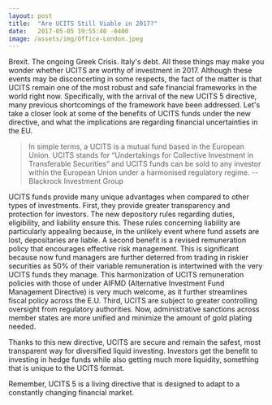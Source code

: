 ```yaml
---
layout: post
title:  "Are UCITS Still Viable in 2017?"
date:   2017-05-05 19:55:40 -0400
image: /assets/img/Office-London.jpeg
---
```



Brexit. The ongoing Greek Crisis. Italy's debt. All these things may make you wonder whether UCITS are worthy of investment in 2017. Although these events may be disconcerting in some respects, the fact of the matter is that UCITS remain one of the most robust and safe financial frameworks in the world right now. Specifically, with the arrival of the new UCITS 5 directive, many previous shortcomings of the framework have been addressed. Let's take a closer look at some of the benefits of UCITS funds under the new directive, and what the implications are regarding financial uncertainties in the EU.

> In simple terms, a UCITS is a mutual fund based in the European Union. UCITS stands for “Undertakings for Collective Investment in Transferable Securities” and UCITS funds can be sold to any investor within the European Union under a harmonised regulatory regime. --Blackrock Investment Group

UCITS funds provide many unique advantages when compared to other types of
investments. First, they provide greater transparency and protection for investors. The new depository rules regarding duties, eligibility, and liability ensure this. These rules concerning liability are particularly appealing because, in the unlikely event where fund assets are lost, depositaries are liable. A second benefit is a revised remuneration policy
that encourages effective risk management. This is significant because now fund managers are further deterred from trading in riskier securities as 50% of their variable remuneration is intertwined with the very UCITS funds they manage. This harmonization of UCITS remuneration policies with those of under AIFMD (Alternative Investment Fund Management Directive) is very much welcome, as it further streamlines fiscal policy across the E.U. Third, UCITS are subject to greater controlling oversight from regulatory authorities. Now, administrative sanctions across member states are more unified and minimize the amount of gold plating needed.

Thanks to this new directive, UCITS are secure and remain the safest, most transparent way for diversified liquid investing. Investors get the benefit to investing in hedge funds while also getting much more liquidity, something that is unique to the UCITS format.

Remember, UCITS 5 is a living directive that is designed to adapt to a constantly changing financial market.
